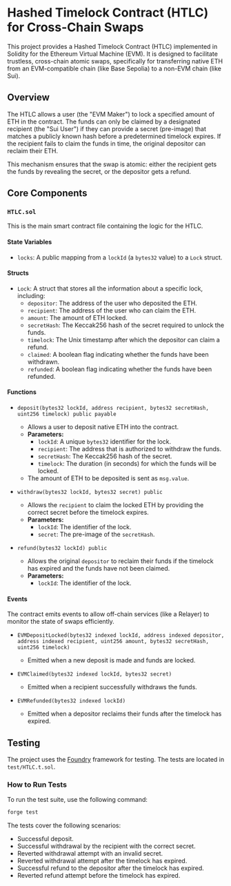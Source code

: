 # Hashed Timelock Contract (HTLC) for Cross-Chain Swaps

This project provides a Hashed Timelock Contract (HTLC) implemented in Solidity for the Ethereum Virtual Machine (EVM). It is designed to facilitate trustless, cross-chain atomic swaps, specifically for transferring native ETH from an EVM-compatible chain (like Base Sepolia) to a non-EVM chain (like Sui).

## Overview

The HTLC allows a user (the "EVM Maker") to lock a specified amount of ETH in the contract. The funds can only be claimed by a designated recipient (the "Sui User") if they can provide a secret (pre-image) that matches a publicly known hash before a predetermined timelock expires. If the recipient fails to claim the funds in time, the original depositor can reclaim their ETH.

This mechanism ensures that the swap is atomic: either the recipient gets the funds by revealing the secret, or the depositor gets a refund.

## Core Components

### `HTLC.sol`

This is the main smart contract file containing the logic for the HTLC.

#### State Variables

-   `locks`: A public mapping from a `lockId` (a `bytes32` value) to a `Lock` struct.

#### Structs

-   `Lock`: A struct that stores all the information about a specific lock, including:
    -   `depositor`: The address of the user who deposited the ETH.
    -   `recipient`: The address of the user who can claim the ETH.
    -   `amount`: The amount of ETH locked.
    -   `secretHash`: The Keccak256 hash of the secret required to unlock the funds.
    -   `timelock`: The Unix timestamp after which the depositor can claim a refund.
    -   `claimed`: A boolean flag indicating whether the funds have been withdrawn.
    -   `refunded`: A boolean flag indicating whether the funds have been refunded.

#### Functions

-   `deposit(bytes32 lockId, address recipient, bytes32 secretHash, uint256 timelock) public payable`
    -   Allows a user to deposit native ETH into the contract.
    -   **Parameters:**
        -   `lockId`: A unique `bytes32` identifier for the lock.
        -   `recipient`: The address that is authorized to withdraw the funds.
        -   `secretHash`: The Keccak256 hash of the secret.
        -   `timelock`: The duration (in seconds) for which the funds will be locked.
    -   The amount of ETH to be deposited is sent as `msg.value`.

-   `withdraw(bytes32 lockId, bytes32 secret) public`
    -   Allows the `recipient` to claim the locked ETH by providing the correct secret before the timelock expires.
    -   **Parameters:**
        -   `lockId`: The identifier of the lock.
        -   `secret`: The pre-image of the `secretHash`.

-   `refund(bytes32 lockId) public`
    -   Allows the original `depositor` to reclaim their funds if the timelock has expired and the funds have not been claimed.
    -   **Parameters:**
        -   `lockId`: The identifier of the lock.

#### Events

The contract emits events to allow off-chain services (like a Relayer) to monitor the state of swaps efficiently.

-   `EVMDepositLocked(bytes32 indexed lockId, address indexed depositor, address indexed recipient, uint256 amount, bytes32 secretHash, uint256 timelock)`
    -   Emitted when a new deposit is made and funds are locked.

-   `EVMClaimed(bytes32 indexed lockId, bytes32 secret)`
    -   Emitted when a recipient successfully withdraws the funds.

-   `EVMRefunded(bytes32 indexed lockId)`
    -   Emitted when a depositor reclaims their funds after the timelock has expired.

## Testing

The project uses the [Foundry](https://github.com/foundry-rs/foundry) framework for testing. The tests are located in `test/HTLC.t.sol`.

### How to Run Tests

To run the test suite, use the following command:

```bash
forge test
```

The tests cover the following scenarios:
-   Successful deposit.
-   Successful withdrawal by the recipient with the correct secret.
-   Reverted withdrawal attempt with an invalid secret.
-   Reverted withdrawal attempt after the timelock has expired.
-   Successful refund to the depositor after the timelock has expired.
-   Reverted refund attempt before the timelock has expired. 